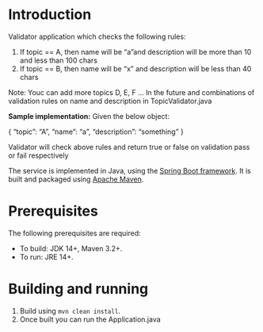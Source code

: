 # Introduction

Validator application which checks the following rules:
1. If topic == A, then name will be “a”and description will be more than 10 and less than 100 chars
2. If topic == B, then name will be “x” and description will be less than 40 chars

Note: Youc can add more topics D, E, F … In the future and combinations of validation rules on name and description in TopicValidator.java

**Sample implementation:** 
Given the below object:

{
“topic”: “A”,
“name”: “a”,
“description”: “something”
}

Validator will check above rules and return true or false on validation pass or fail respectively

The service is implemented in Java, using the [Spring Boot framework](https://spring.io/projects/spring-boot). It is 
built and packaged using [Apache Maven](https://maven.apache.org/).

# Prerequisites

The following prerequisites are required:
* To build: JDK 14+, Maven 3.2+.
* To run: JRE 14+.

# Building and running

1. Build using `mvn clean install`.
2. Once built you can run the Application.java
